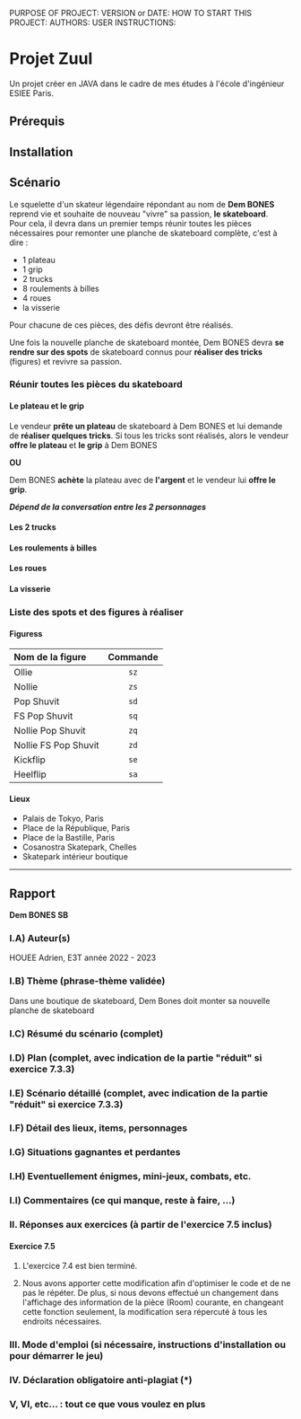PURPOSE OF PROJECT:
VERSION or DATE:
HOW TO START THIS PROJECT:
AUTHORS:
USER INSTRUCTIONS:

# Projet Zuul

Un projet créer en JAVA dans le cadre de mes études à l'école d'ingénieur ESIEE Paris.

## Prérequis

## Installation

## Scénario

Le squelette d'un skateur légendaire répondant au nom de **Dem BONES** reprend vie et souhaite de nouveau "vivre" sa passion, **le skateboard**.\
Pour cela, il devra dans un premier temps réunir toutes les pièces nécessaires pour remonter une planche de skateboard complète, c'est à dire :
- 1 plateau
- 1 grip
- 2 trucks
- 8 roulements à billes
- 4 roues
- la visserie

Pour chacune de ces pièces, des défis devront être réalisés.

Une fois la nouvelle planche de skateboard montée, Dem BONES devra **se rendre sur des spots** de skateboard connus pour **réaliser des tricks** (figures) et revivre sa passion.

### Réunir toutes les pièces du skateboard

#### **Le plateau et le grip**

Le vendeur **prête un plateau** de skateboard à Dem BONES et lui demande de **réaliser quelques tricks**. Si tous les tricks sont réalisés, alors le vendeur **offre le plateau** et **le grip** à Dem BONES

**OU**

Dem BONES **achète** la plateau avec de **l'argent** et le vendeur lui **offre le grip**.

***Dépend de la conversation entre les 2 personnages***

#### **Les 2 trucks**

#### **Les roulements à billes**

#### **Les roues**

#### **La visserie**

### Liste des spots et des figures à réaliser

#### Figuress

|Nom de la figure       |Commande   |
|:----------------------|:---------:|
|Ollie                  |```sz```   |
|Nollie                 |```zs```   |
|Pop Shuvit             |```sd```   |
|FS Pop Shuvit          |```sq```   |
|Nollie Pop Shuvit      |```zq```   |
|Nollie FS Pop Shuvit   |```zd```   |
|Kickflip               |```se```   |
|Heelflip               |```sa```   |

#### Lieux

- Palais de Tokyo, Paris
- Place de la République, Paris
- Place de la Bastille, Paris
- Cosanostra Skatepark, Chelles
- Skatepark intérieur boutique

---
## Rapport

**Dem BONES SB**

### I.A) Auteur(s)

HOUEE Adrien, E3T année 2022 - 2023

### I.B) Thème (phrase-thème validée)

Dans une boutique de skateboard, Dem Bones doit monter sa nouvelle planche de skateboard

### I.C) Résumé du scénario (complet)

### I.D) Plan (complet, avec indication de la partie "réduit" si exercice 7.3.3)

### I.E) Scénario détaillé (complet, avec indication de la partie "réduit" si exercice 7.3.3)

### I.F) Détail des lieux, items, personnages

### I.G) Situations gagnantes et perdantes

### I.H) Eventuellement énigmes, mini-jeux, combats, etc.

### I.I) Commentaires (ce qui manque, reste à faire, ...)

### II. Réponses aux exercices (à partir de l'exercice 7.5 inclus)

#### Exercice 7.5

1. L'exercice 7.4 est bien terminé. 

4. Nous avons apporter cette modification afin d'optimiser le code et de ne pas le répéter. 
    De plus, si nous devons effectué un changement dans l'affichage des information de la pièce (Room) courante, en changeant cette fonction seulement, la modification sera répercuté à tous les endroits nécessaires.

### III. Mode d'emploi (si nécessaire, instructions d'installation ou pour démarrer le jeu)

### IV. Déclaration obligatoire anti-plagiat (*)

### V, VI, etc... : tout ce que vous voulez en plus